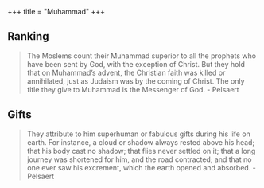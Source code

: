 +++
title = "Muhammad"
+++

## Ranking
> The Moslems count their Muhammad superior to all the prophets who have been sent by God, with the exception of Christ. But they hold that on Muhammad’s advent, the Christian faith was killed or annihilated, just as Judaism was by the coming of Christ. The only title they give to Muhammad is the Messenger of God. - Pelsaert

## Gifts
> They attribute to him superhuman or fabulous gifts during his life on earth. For instance, a cloud or shadow always rested above his head; that his body cast no shadow; that flies never settled on it; that a long journey was shortened for him, and the road contracted; and that no one ever saw his excrement, which the earth opened and absorbed. - Pelsaert